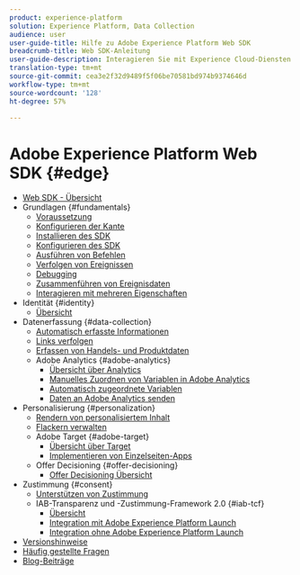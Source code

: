 ```yaml
---
product: experience-platform
solution: Experience Platform, Data Collection
audience: user
user-guide-title: Hilfe zu Adobe Experience Platform Web SDK
breadcrumb-title: Web SDK-Anleitung
user-guide-description: Interagieren Sie mit Experience Cloud-Diensten über das Edge-Netzwerk.
translation-type: tm+mt
source-git-commit: cea3e2f32d9489f5f06be70581bd974b9374646d
workflow-type: tm+mt
source-wordcount: '128'
ht-degree: 57%

---
```



# Adobe Experience Platform Web SDK {#edge}

* [Web SDK - Übersicht](home.md)
* Grundlagen {#fundamentals}
   * [Voraussetzung](fundamentals/prerequisite.md)
   * [Konfigurieren der Kante](fundamentals/edge-configuration.md)
   * [Installieren des SDK](fundamentals/installing-the-sdk.md)
   * [Konfigurieren des SDK](fundamentals/configuring-the-sdk.md)
   * [Ausführen von Befehlen](fundamentals/executing-commands.md)
   * [Verfolgen von Ereignissen](fundamentals/tracking-events.md)
   * [Debugging](fundamentals/debugging.md)
   * [Zusammenführen von Ereignisdaten](fundamentals/merging-event-data.md)
   * [Interagieren mit mehreren Eigenschaften](fundamentals/interacting-with-multiple-properties.md)
* Identität {#identity}
   * [Übersicht](identity/overview.md)
* Datenerfassung {#data-collection}
   * [Automatisch erfasste Informationen](data-collection/automatic-information.md)
   * [Links verfolgen](data-collection/track-links.md)
   * [Erfassen von Handels- und Produktdaten](data-collection/collect-commerce-data.md)
   * Adobe Analytics {#adobe-analytics}
      * [Übersicht über Analytics](data-collection/adobe-analytics/analytics-overview.md)
      * [Manuelles Zuordnen von Variablen in Adobe Analytics](data-collection/adobe-analytics/manually-mapping-variables.md)
      * [Automatisch zugeordnete Variablen](data-collection/adobe-analytics/automatically-mapped-vars.md)
      * [Daten an Adobe Analytics senden](data-collection/adobe-analytics/sending-data-to-analytics.md)
* Personalisierung {#personalization}
   * [Rendern von personalisiertem Inhalt](personalization/rendering-personalization-content.md)
   * [Flackern verwalten](personalization/manage-flicker.md)
   * Adobe Target {#adobe-target}
      * [Übersicht über Target](personalization/adobe-target/target-overview.md)
      * [Implementieren von Einzelseiten-Apps](personalization/adobe-target/spa-implementation.md)
   * Offer Decisioning {#offer-decisioning}
      * [Offer Decisioning Übersicht](personalization/offer-decisioning/offer-decisioning-overview.md)
* Zustimmung {#consent}
   * [Unterstützen von Zustimmung](consent/supporting-consent.md)
   * IAB-Transparenz und -Zustimmung-Framework 2.0 {#iab-tcf}
      * [Übersicht](consent/iab-tcf/overview.md)
      * [Integration mit Adobe Experience Platform Launch](consent/iab-tcf/with-launch.md)
      * [Integration ohne Adobe Experience Platform Launch](consent/iab-tcf/without-launch.md)
* [Versionshinweise](release-notes.md)
* [Häufig gestellte Fragen](web-sdk-faq.md)
* [Blog-Beiträge](blog-posts.md)
